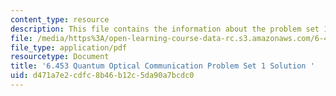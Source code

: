 ```yaml
---
content_type: resource
description: This file contains the information about the problem set 1 solution.
file: /media/https%3A/open-learning-course-data-rc.s3.amazonaws.com/6-453-quantum-optical-communication-fall-2016/d471a7e2cdfc8b46b12c5da90a7bcdc0_MIT6_453F16_ps1_sol.pdf
file_type: application/pdf
resourcetype: Document
title: '6.453 Quantum Optical Communication Problem Set 1 Solution '
uid: d471a7e2-cdfc-8b46-b12c-5da90a7bcdc0
---
```

